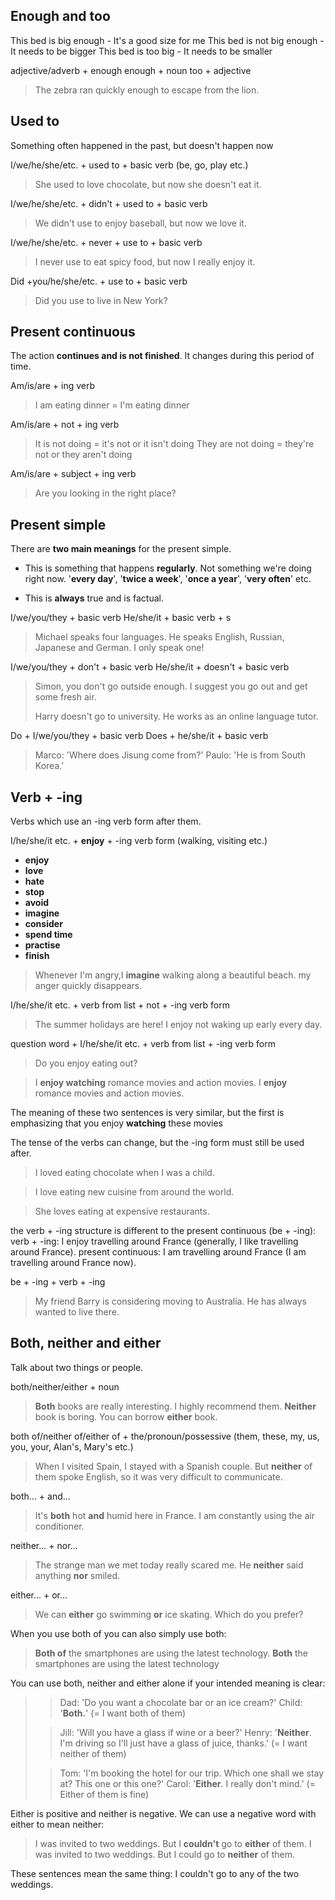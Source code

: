 ## Enough and too

This bed is big enough - It's a good size for me
This bed is not big enough - It needs to be bigger
This bed is too big - It needs to be smaller

adjective/adverb + enough
enough + noun
too + adjective

> The zebra ran quickly enough to escape from the lion.

## Used to

Something often happened in the past, but doesn't happen now

I/we/he/she/etc. + used to + basic verb (be, go, play etc.)
> She used to love chocolate, but now she doesn't eat it.

I/we/he/she/etc. + didn't + used to + basic verb
> We didn't use to enjoy baseball, but now we love it.

I/we/he/she/etc. + never + use to + basic verb
> I never use to eat spicy food, but now I really enjoy it.

Did +you/he/she/etc. + use to + basic verb
> Did you use to live in New York?

## Present continuous

The action **continues and is not finished**. It changes during this period of time.

Am/is/are + ing verb
> I am eating dinner = I'm eating dinner

Am/is/are + not + ing verb
> It is not doing = it's not or it isn't doing
> They are not doing = they're not or they aren't doing

Am/is/are + subject + ing verb
> Are you looking in the right place?

## Present simple

There are **two main meanings** for the present simple.

* This is something that happens **regularly**. Not something we're doing right now.
'**every day**', '**twice a week**', '**once a year**', '**very often**' etc.

* This is **always** true and is factual.

I/we/you/they + basic verb
He/she/it + basic verb + s

> Michael speaks four languages. He speaks English, Russian, Japanese and German. I only speak one!

I/we/you/they + don't + basic verb
He/she/it + doesn't + basic verb

> Simon, you don't go outside enough. I suggest you go out and get some fresh air.
>
> Harry doesn't go to university. He works as an online language tutor.

Do + I/we/you/they + basic verb
Does + he/she/it + basic verb

> Marco: 'Where does Jisung come from?'
> Paulo: 'He is from South Korea.'

## Verb + -ing

Verbs which use an -ing verb form after them.

I/he/she/it etc. + **enjoy** + -ing verb form (walking, visiting etc.)
* **enjoy**
* **love**
* **hate**
* **stop**
* **avoid**
* **imagine**
* **consider**
* **spend time**
* **practise**
* **finish**

> Whenever I'm angry,I **imagine** walking along a beautiful beach. my anger quickly disappears.

I/he/she/it etc. + verb from list + not + -ing verb form

> The summer holidays are here! I enjoy not waking up early every day.

question word + I/he/she/it etc. + verb from list + -ing verb form

> Do you enjoy eating out?

> I **enjoy watching** romance movies and action movies.
> I **enjoy** romance movies and action movies.

The meaning of these two sentences is very similar, but the first is emphasizing that you enjoy **watching** these movies

The tense of the verbs can change, but the -ing form must still be used after.

> I loved eating chocolate when I was a child.

> I love eating new cuisine from around the world.

> She loves eating at expensive restaurants.

the verb + -ing structure is different to the present continuous (be + -ing):
verb + -ing: I enjoy travelling around France (generally, I like travelling around France).
present continuous: I am travelling around France (I am travelling around France now).

be + -ing + verb + -ing

> My friend Barry is considering moving to Australia. He has always wanted to live there.

## Both, neither and either

Talk about two things or people.

both/neither/either + noun

> **Both** books are really interesting. I highly recommend them.
> **Neither** book is boring.
> You can borrow **either** book.

both of/neither of/either of + the/pronoun/possessive (them, these, my, us, you, your, Alan's, Mary's etc.)

> When I visited Spain, I stayed with a Spanish couple. But **neither** of them spoke English, so it was very difficult to communicate.

both... + and...

>It's **both** hot **and** humid here in France. I am constantly using the air conditioner.

neither... + nor...

> The strange man we met today really scared me. He **neither** said anything **nor** smiled.

either... + or...

> We can **either** go swimming **or** ice skating. Which do you prefer?

When you use both of you can also simply use both:

> **Both of** the smartphones are using the latest technology.
> **Both** the smartphones are using the latest technology

You can use both, neither and either alone if your intended meaning is clear:

>> Dad: 'Do you want a chocolate bar or an ice cream?'
>> Child: '**Both.**' (= I want both of them)
>
>> Jill: 'Will you have a glass if wine or a beer?'
>> Henry: '**Neither**. I'm driving so I'll just have a glass of juice, thanks.' (= I want neither of them)
>
>> Tom: 'I'm booking the hotel for our trip. Which one shall we stay at? This one or this one?'
>> Carol: '**Either**. I really don't mind.' (= Either of them is fine)

Either is positive and neither is negative. We can use a negative word with either to mean neither:

> I was invited to two weddings. But I **couldn't** go to **either** of them.
> I was invited to two weddings. But I could go to **neither** of them.

These sentences mean the same thing: I couldn't go to any of the two weddings.
